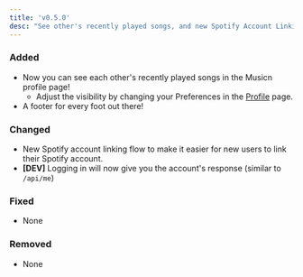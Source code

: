 ```yaml
---
title: 'v0.5.0'
desc: "See other's recently played songs, and new Spotify Account Linking flow! 🎉"
---
```


### Added

-   Now you can see each other's recently played songs in the Musicn profile page!
    -   Adjust the visibility by changing your Preferences in the [Profile](/profile) page.
-   A footer for every foot out there!

### Changed

-   New Spotify account linking flow to make it easier for new users to link their Spotify account.
-   **[DEV]** Logging in will now give you the account's response (similar to `/api/me`)

### Fixed

-   None

### Removed

-   None
